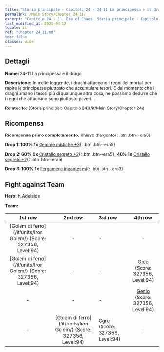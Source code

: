 ```yaml
---
title: "Storia principale - Capitolo 24 - 24-11 La principessa e il drago"
permalink: /Main Story/Chapter 24_11/
excerpt: "Capitolo 24 - 11. Era of Chaos  Storia principale - Capitolo 24_11. 24-11 La principessa e il drago"
last_modified_at: 2021-04-12
locale: it
ref: "Chapter 24_11.md"
toc: false
classes: wide
---
```


## Dettagli

 **Nome:** 24-11 La principessa e il drago

 **Descrizione:** In molte leggende, i draghi attaccano i regni dei mortali per rapire le principesse piuttosto che accumulare tesori. E dal momento che i draghi amano i tesori più di qualunque altra cosa, ne possiamo dedurre che i regni che attaccano sono piuttosto poveri...

 **Related to:** [Storia principale Capitolo 24](/it/Main Story/Chapter 24/)

## Ricompensa

 **Ricompensa primo completamento:** [Chiave d'argento](/it/Items/con_693/){: .btn .btn--era3}

 **Drop 1:** **100% 1x** [Gemme mistiche +3](/it/Items/mat_86/){: .btn .btn--era5}

 **Drop 2:** **60% 0x** [Cristallo segreto +2](/it/Items/mat_80/){: .btn .btn--era5}, **40% 1x** [Cristallo segreto +2](/it/Items/mat_80/){: .btn .btn--era5}

 **Drop 3:** **100% 1x** [Pergamene incantesimi](/it/Items/con_694/){: .btn .btn--era3}


## Fight against Team
 **Hero:** h_Adelaide

 **Team:**


  | 1st row | 2nd row | 3rd row | 4th row |
  |:----:|:----:|:----|:----:|
  | [Golem di ferro](/it/units/Iron Golem/) (Score: 327356, Level:94)  | - | - | - |
  | [Golem di ferro](/it/units/Iron Golem/) (Score: 327356, Level:94)  | - | - | [Orco](/it/units/Orc/) (Score: 327356, Level:94)  |
  | - | - | - | [Genio](/it/units/Genie/) (Score: 327356, Level:94)  |
  | - | [Golem di ferro](/it/units/Iron Golem/) (Score: 327356, Level:94)  | [Ogre](/it/units/Ogre/) (Score: 327356, Level:94)  | - |



